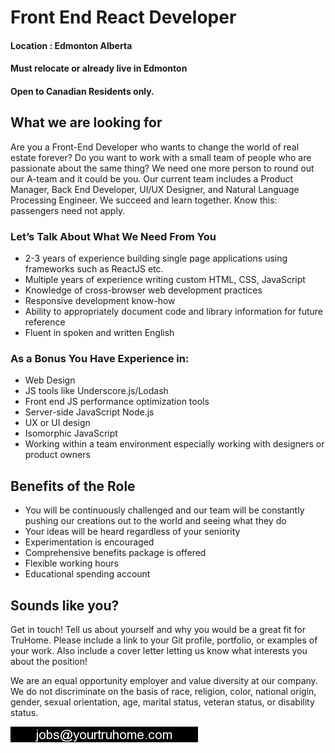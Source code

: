 
# Front End React Developer
#### Location : Edmonton Alberta

#### Must relocate or already live in Edmonton
#### Open to Canadian Residents only.

## What we are looking for
Are you a Front-End Developer who wants to change the world of real estate forever? Do you want to work with a small team of people who are passionate about the same thing? We need one more person to round out our A-team and it could be you. Our current team includes a Product Manager, Back End Developer, UI/UX Designer, and Natural Language Processing Engineer. We succeed and learn together. Know this: passengers need not apply.

### Let’s Talk About What We Need From You
* 2-3 years of experience building single page applications using frameworks such as ReactJS etc.
* Multiple years of experience writing custom HTML, CSS, JavaScript
* Knowledge of cross-browser web development practices
* Responsive development know-how
* Ability to appropriately document code and library information for future reference
* Fluent in spoken and written English


### As a Bonus You Have Experience in:
* Web Design
* JS tools like Underscore.js/Lodash
* Front end JS performance optimization tools
* Server-side JavaScript Node.js
* UX or UI design
* Isomorphic JavaScript
* Working within a team environment especially working with designers or product owners

## Benefits of the Role
* You will be continuously challenged and our team will be constantly pushing our creations out to the world and seeing what they do
* Your ideas will be heard regardless of your seniority
* Experimentation is encouraged
* Comprehensive benefits package is offered
* Flexible working hours
* Educational spending account

## Sounds like you?

Get in touch! Tell us about yourself and why you would be a great fit for TruHome. Please include a link to your Git profile, portfolio, or examples of your work. Also include a cover letter letting us know what interests you about the position!

We are an equal opportunity employer and value diversity at our company. We do not discriminate on the basis of race, religion, color, national origin, gender, sexual orientation, age, marital status, veteran status, or disability status.

![TruHome Career](https://github.com/TruHome/Front-End-Developer-Reactjs/blob/master/F23615_20160818_04240.jpg)
